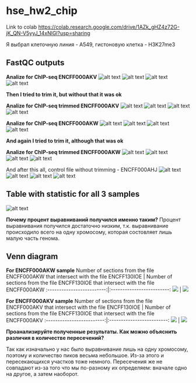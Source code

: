 # hse_hw2_chip

Link to colab https://colab.research.google.com/drive/1AZk_gHZ4z72G-jK_QN-V5yyJ_14xNlGl?usp=sharing

Я выбрал клеточную линия - A549, гистоновую клетка - H3K27me3

 ## FastQC outputs
 
 **Analize for ChIP-seq ENCFF000AKV**
 ![alt text](https://github.com/messlav/hse_hw2_chip/blob/main/imgs/Снимок%20экрана%202022-03-03%20в%2015.50.31.png)  ![alt text](https://github.com/messlav/hse_hw2_chip/blob/main/imgs/Снимок%20экрана%202022-03-03%20в%2015.50.42.png)
 ![alt text](https://github.com/messlav/hse_hw2_chip/blob/main/imgs/Снимок%20экрана%202022-03-03%20в%2015.50.53.png)  ![alt text](https://github.com/messlav/hse_hw2_chip/blob/main/imgs/Снимок%20экрана%202022-03-03%20в%2015.52.36.png)
 
**Then I tried to trim it, but without that it was ok**

**Analize for ChIP-seq trimmed ENCFF000AKV**
 ![alt text](https://github.com/messlav/hse_hw2_chip/blob/main/imgs/Снимок%20экрана%202022-03-03%20в%2015.51.17.png)  ![alt text](https://github.com/messlav/hse_hw2_chip/blob/main/imgs/Снимок%20экрана%202022-03-03%20в%2015.51.23.png)
 ![alt text](https://github.com/messlav/hse_hw2_chip/blob/main/imgs/Снимок%20экрана%202022-03-03%20в%2015.51.28.png)  ![alt text](https://github.com/messlav/hse_hw2_chip/blob/main/imgs/Снимок%20экрана%202022-03-03%20в%2015.51.40.png)
 
 **Analize for ChIP-seq ENCFF000AKW**
 ![alt text](https://github.com/messlav/hse_hw2_chip/blob/main/imgs/Снимок%20экрана%202022-03-03%20в%2015.52.43.png)  ![alt text](https://github.com/messlav/hse_hw2_chip/blob/main/imgs/Снимок%20экрана%202022-03-03%20в%2015.52.49.png)
 ![alt text](https://github.com/messlav/hse_hw2_chip/blob/main/imgs/Снимок%20экрана%202022-03-03%20в%2015.52.54.png)  ![alt text](https://github.com/messlav/hse_hw2_chip/blob/main/imgs/Снимок%20экрана%202022-03-03%20в%2015.53.02.png)
 
 **And again I tried to trim it, although that was ok**
 
  **Analize for ChIP-seq trimmed ENCFF000AKW**
  ![alt text](https://github.com/messlav/hse_hw2_chip/blob/main/imgs/Снимок%20экрана%202022-03-03%20в%2015.53.07.png)  ![alt text](https://github.com/messlav/hse_hw2_chip/blob/main/imgs/Снимок%20экрана%202022-03-03%20в%2015.53.12.png)
 ![alt text](https://github.com/messlav/hse_hw2_chip/blob/main/imgs/Снимок%20экрана%202022-03-03%20в%2015.53.18.png)  ![alt text](https://github.com/messlav/hse_hw2_chip/blob/main/imgs/Снимок%20экрана%202022-03-03%20в%2015.53.26.png)
 
 And after this all, control file without trimming - ENCFF000AHJ
   ![alt text](https://github.com/messlav/hse_hw2_chip/blob/main/imgs/Снимок%20экрана%202022-03-03%20в%2015.53.32.png)  ![alt text](https://github.com/messlav/hse_hw2_chip/blob/main/imgs/Снимок%20экрана%202022-03-03%20в%2015.53.36.png)
 ![alt text](https://github.com/messlav/hse_hw2_chip/blob/main/imgs/Снимок%20экрана%202022-03-03%20в%2015.53.42.png)  ![alt text](https://github.com/messlav/hse_hw2_chip/blob/main/imgs/Снимок%20экрана%202022-03-03%20в%2015.53.49.png)
 
 ## Table with statistic for all 3 samples
 ![alt text](https://github.com/messlav/hse_hw2_chip/blob/main/imgs/Снимок%20экрана%202022-03-03%20в%2017.26.42.png)
 
 **Почему процент выравниваний получился именно таким?**
 Процент выравнивания получился достаточно низким, т.к. выравнивание происходило всего на одну хромосому, которая состовляет лишь малую часть генома.
 
 ## Venn diagram
 
**For ENCFF000AKW sample**
Number of sections from the file ENCFF000AKW that intersect with the file ENCFF130IOE             |  Number of sections from the file ENCFF130IOE that intersect with the file ENCFF000AKW
:-------------------------:|:-------------------------:
![](https://github.com/messlav/hse_hw2_chip/blob/main/imgs/Снимок%20экрана%202022-03-03%20в%2017.41.03.png)  |  ![](https://github.com/messlav/hse_hw2_chip/blob/main/imgs/Снимок%20экрана%202022-03-03%20в%2017.41.15.png)


**For ENCFF000AKV sample**
Number of sections from the file ENCFF000AKV that intersect with the file ENCFF130IOE              |  Number of sections from the file ENCFF130IOE that intersect with the file ENCFF000AKV
:-------------------------:|:-------------------------:
![](https://github.com/messlav/hse_hw2_chip/blob/main/imgs/Снимок%20экрана%202022-03-03%20в%2017.41.28.png)  |  ![](https://github.com/messlav/hse_hw2_chip/blob/main/imgs/Снимок%20экрана%202022-03-03%20в%2017.41.42.png)

**Проанализируйте полученные результаты. Как можно объяснить различия в количестве пересечений?**

Так как изначально у нас было выравнивание лишь на одну хромосому, поэтому и количество пиков весьма небольшое. Из-за этого и пересекающихся участков тоже немного. Пересечения же не совпадают из-за того что мы по-разному их определяем: вначале одно на другое, а затем наоборот.

 
